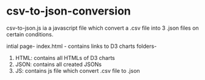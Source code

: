 # csv-to-json-conversion
csv-to-json.js ia a javascript file which convert a .csv file into 3 .json files on certain conditions.

intial page-
  index.html - contains links to D3 charts
folders-
  1. HTML: contains all HTMLs of D3 charts
  2. JSON: contains all created JSONs
  3. JS: contains js file which convert .csv file to .json
